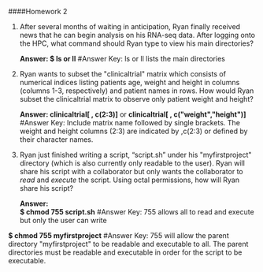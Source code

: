 ####Homework 2

1. After several months of waiting in anticipation, Ryan finally received news that he can begin analysis on his RNA-seq data. After logging onto the HPC, what command should Ryan type to view his main directories?  

	**Answer: $ ls or ll** #Answer Key: ls or ll lists the main directories
	
2. Ryan wants to subset the "clinicaltrial" matrix which consists of numerical indices listing patients age, weight and height in columns (columns 1-3, respectively) and patient names in rows. How would Ryan subset the clinicaltrial matrix to observe only patient weight and height?

	**Answer: clinicaltrial[ , c(2:3)]** or **clinicaltrial[ , c("weight","height")]**  #Answer Key: Include matrix name followed by single brackets. The weight and height columns (2:3) are indicated by ,c(2:3) or defined by their character names. 
	

3. Ryan just finished writing a script, “script.sh” under his "myfirstproject" directory (which is also currently only readable to the user). Ryan will share his script with a collaborator but only wants the collaborator to _read_ and _execute_ the script. Using octal permissions, how will Ryan share his script?  
 
	**Answer:  
	  $ chmod 755 script.sh** #Answer Key: 755 allows all to read and execute but only the user can write   
	     
  **$ chmod 755 myfirstproject**  #Answer Key: 755 will allow the parent directory "myfirstproject" to be readable and executable to all. The parent directories must be readable and executable in order for the script to be executable. 
